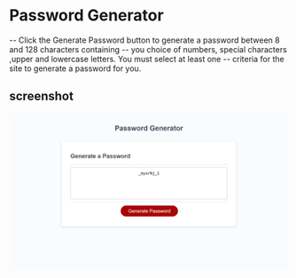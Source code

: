 # Password Generator 
-- Click the Generate Password button to generate a password between 8 and 128 characters containing 
-- you choice of numbers, special characters ,upper and lowercase letters. You must select at least one 
-- criteria for the site to generate a password for you.

## screenshot
![](Develop/images/screenshot.png)
